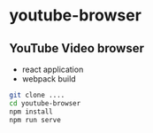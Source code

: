 # youtube-browser
## YouTube Video browser

- react application
- webpack build

```sh
git clone ....
cd youtube-browser
npm install
npm run serve
```

